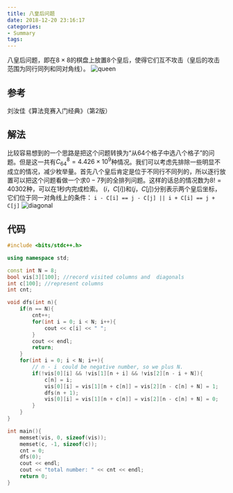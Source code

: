 ```yaml
---
title: 八皇后问题
date: 2018-12-20 23:16:17
categories:
- Summary
tags:
---
```

八皇后问题，即在$8 \times 8$的棋盘上放置8个皇后，使得它们互不攻击（皇后的攻击范围为同行同列和同对角线）。
![queen](/queen.png)

## 参考
刘汝佳《算法竞赛入门经典》（第2版）

## 解法
比较容易想到的一个思路是把这个问题转换为“从64个格子中选八个格子”的问题。但是这一共有$C^8_{64} = 4.426 \times 10^9$种情况。我们可以考虑先排除一些明显不成立的情况，减少枚举量。首先八个皇后肯定是位于不同行不同列的，所以逐行放置可以把这个问题看做一个求$0-7$列的全排列问题。这样的话总的情况数为$8! = 40302$种，可以在1秒内完成检索。
$(i，C[i])$和$(j，C[j])$分别表示两个皇后坐标，它们位于同一对角线上的条件：
``i - C[i] == j - C[j] || i + C[i] == j + C[j]`` 
![diagonal](/diagonal.png)


## 代码
```C++
#include <bits/stdc++.h>

using namespace std;

const int N = 8;
bool vis[3][100]; //record visited columns and  diagonals
int c[100]; //represent columns
int cnt;

void dfs(int n){
    if(n == N){
        cnt++;
        for(int i = 0; i < N; i++){
            cout << c[i] << " ";
        }
        cout << endl;
        return;
    }
    for(int i = 0; i < N; i++){
        // n - i　could be negative number, so we plus N.
        if(!vis[0][i] && !vis[1][n + i] && !vis[2][n - i + N]){
            c[n] = i;
            vis[0][i] = vis[1][n + c[n]] = vis[2][n - c[n] + N] = 1;
            dfs(n + 1);
            vis[0][i] = vis[1][n + c[n]] = vis[2][n - c[n] + N] = 0;
        }
    }
}

int main(){
    memset(vis, 0, sizeof(vis));
    memset(c, -1, sizeof(c));
    cnt = 0;
    dfs(0);
    cout << endl;
    cout << "total number: " << cnt << endl;
    return 0;
}
```
